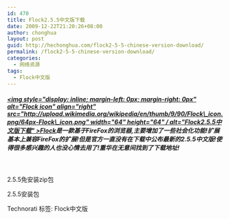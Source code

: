 ```yaml
---
id: 470
title: Flock2.5.5中文版下载
date: 2009-12-22T21:20:26+08:00
author: chonghua
layout: post
guid: http://hechonghua.com/flock2-5-5-chinese-version-download/
permalink: /flock2-5-5-chinese-version-download/
categories:
  - 网络资源
tags:
  - Flock中文版
---
```

##### [<img style="display: inline; margin-left: 0px; margin-right: 0px" alt="Flock icon" align="right" src="http://upload.wikimedia.org/wikipedia/en/thumb/9/90/Flock\_icon.png/64px-Flock\_icon.png" width="64" height="64" / alt="Flock2.5.5中文版下载" >Flock](http://en.wikipedia.org/wiki/File:Flock_icon.png)是一款基于FireFox的浏览器,主要增加了一些社会化功能!扩展基本上兼容FireFox的扩展!但是官方一直没有在下载中公布最新的2.5.5中文版!使得很多感兴趣的人也没心情去用了!重华在无意间找到了下载地址!

&#160;

<!--more-->

2.5.5免安装zip包

2.5.5安装包

<div style="padding-bottom: 0px; margin: 0px; padding-left: 0px; padding-right: 0px; display: inline; float: none; padding-top: 0px" id="scid:0767317B-992E-4b12-91E0-4F059A8CECA8:19c4aa19-5ca0-498b-908e-d3d45ec26689" class="wlWriterEditableSmartContent">
  Technorati 标签: Flock中文版
</div>